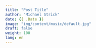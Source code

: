 ```yaml
---
title: "Post Title"
author: "Michael Strick"
date: {{ .Date }}
image: "img/content/music/default.jpg"
draft: false
weight: 100
lang: en
---
```


